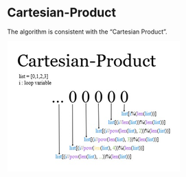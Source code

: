 # Cartesian-Product
The algorithm is consistent with the “Cartesian Product”.

![ExCartesianProduct](https://github.com/ClusterC/Cartesian-Product/blob/main/Cartesian_Product.jpg)
